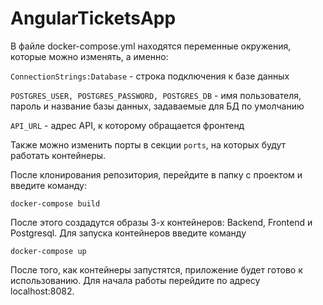# AngularTicketsApp

В файле docker-compose.yml находятся переменные окружения, которые можно изменять, а именно:

`ConnectionStrings:Database` - строка подключения к базе данных

`POSTGRES_USER, POSTGRES_PASSWORD, POSTGRES_DB` - имя пользователя, пароль и название базы данных, задаваемые для БД по умолчанию

`API_URL` - адрес API, к которому обращается фронтенд

Также можно изменить порты в секции `ports`, на которых будут работать контейнеры.

После клонирования репозитория, перейдите в папку с проектом и введите команду:

`docker-compose build`

После этого создадутся образы 3-х контейнеров: Backend, Frontend и Postgresql. Для запуска контейнеров введите команду

`docker-compose up`

После того, как контейнеры запустятся, приложение будет готово к использованию. Для начала работы перейдите по адресу localhost:8082.
